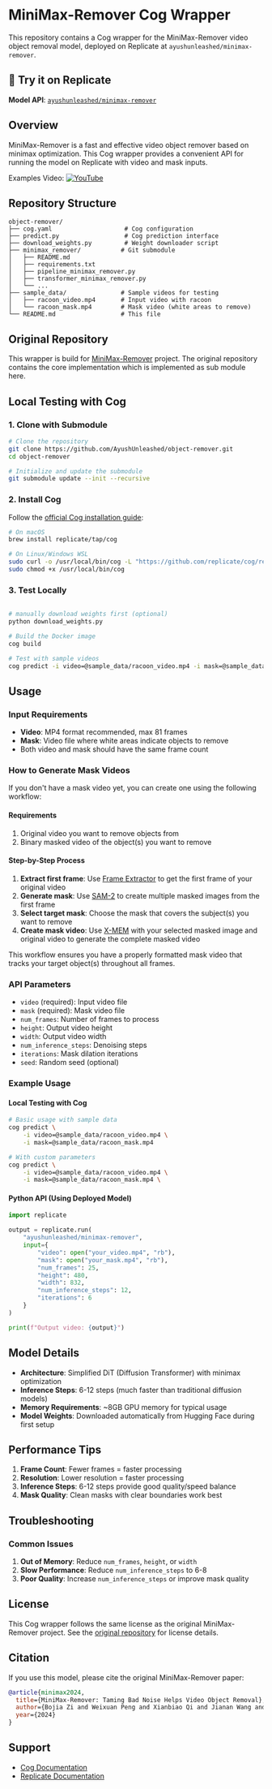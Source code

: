 # MiniMax-Remover Cog Wrapper

This repository contains a Cog wrapper for the MiniMax-Remover video object removal model, deployed on Replicate at `ayushunleashed/minimax-remover`.

## 🚀 Try it on Replicate

**Model API**: [`ayushunleashed/minimax-remover`](https://replicate.com/ayushunleashed/minimax-remover)


## Overview

MiniMax-Remover is a fast and effective video object remover based on minimax optimization. This Cog wrapper provides a convenient API for running the model on Replicate with video and mask inputs.

Examples Video: <a href="https://www.youtube.com/watch?v=KaU5yNl6CTc"><img alt="YouTube" src="https://img.shields.io/badge/Youtube-video-ff0000"></a>

## Repository Structure

```
object-remover/
├── cog.yaml                    # Cog configuration
├── predict.py                  # Cog prediction interface
├── download_weights.py         # Weight downloader script
├── minimax_remover/           # Git submodule
│   ├── README.md
│   ├── requirements.txt
│   ├── pipeline_minimax_remover.py
│   ├── transformer_minimax_remover.py
│   └── ...
├── sample_data/               # Sample videos for testing
│   ├── racoon_video.mp4       # Input video with racoon
│   └── racoon_mask.mp4        # Mask video (white areas to remove)
└── README.md                  # This file
```

## Original Repository

This wrapper is build for [MiniMax-Remover](https://github.com/zibojia/MiniMax-Remover) project. The original repository contains the core implementation which is implemented as sub module here.

## Local Testing with Cog

### 1. Clone with Submodule

```bash
# Clone the repository
git clone https://github.com/AyushUnleashed/object-remover.git
cd object-remover

# Initialize and update the submodule
git submodule update --init --recursive
```

### 2. Install Cog

Follow the [official Cog installation guide](https://cog.run/getting-started/):

```bash
# On macOS
brew install replicate/tap/cog

# On Linux/Windows WSL
sudo curl -o /usr/local/bin/cog -L "https://github.com/replicate/cog/releases/latest/download/cog_$(uname -s)_$(uname -m)"
sudo chmod +x /usr/local/bin/cog
```

### 3. Test Locally

```bash

# manually download weights first (optional)
python download_weights.py

# Build the Docker image
cog build

# Test with sample videos
cog predict -i video=@sample_data/racoon_video.mp4 -i mask=@sample_data/racoon_mask.mp4
```

## Usage

### Input Requirements

- **Video**: MP4 format recommended, max 81 frames
- **Mask**: Video file where white areas indicate objects to remove
- Both video and mask should have the same frame count

### How to Generate Mask Videos

If you don't have a mask video yet, you can create one using the following workflow:

#### Requirements
1. Original video you want to remove objects from
2. Binary masked video of the object(s) you want to remove

#### Step-by-Step Process
1. **Extract first frame**: Use [Frame Extractor](https://replicate.com/lucataco/frame-extractor) to get the first frame of your original video
2. **Generate mask**: Use [SAM-2](https://replicate.com/meta/sam-2) to create multiple masked images from the first frame
3. **Select target mask**: Choose the mask that covers the subject(s) you want to remove
4. **Create mask video**: Use [X-MEM](https://replicate.com/jd7h/xmem) with your selected masked image and original video to generate the complete masked video

This workflow ensures you have a properly formatted mask video that tracks your target object(s) throughout all frames.

### API Parameters

- `video` (required): Input video file
- `mask` (required): Mask video file  
- `num_frames`: Number of frames to process 
- `height`: Output video height 
- `width`: Output video width 
- `num_inference_steps`: Denoising steps
- `iterations`: Mask dilation iterations 
- `seed`: Random seed (optional)

### Example Usage

#### Local Testing with Cog

```bash
# Basic usage with sample data
cog predict \
    -i video=@sample_data/racoon_video.mp4 \
    -i mask=@sample_data/racoon_mask.mp4

# With custom parameters
cog predict \
    -i video=@sample_data/racoon_video.mp4 \
    -i mask=@sample_data/racoon_mask.mp4 \
```

#### Python API (Using Deployed Model)

```python
import replicate

output = replicate.run(
    "ayushunleashed/minimax-remover",
    input={
        "video": open("your_video.mp4", "rb"),
        "mask": open("your_mask.mp4", "rb"),
        "num_frames": 25,
        "height": 480,
        "width": 832,
        "num_inference_steps": 12,
        "iterations": 6
    }
)

print(f"Output video: {output}")
```

## Model Details

- **Architecture**: Simplified DiT (Diffusion Transformer) with minimax optimization
- **Inference Steps**: 6-12 steps (much faster than traditional diffusion models)
- **Memory Requirements**: ~8GB GPU memory for typical usage
- **Model Weights**: Downloaded automatically from Hugging Face during first setup

## Performance Tips

1. **Frame Count**: Fewer frames = faster processing
2. **Resolution**: Lower resolution = faster processing  
3. **Inference Steps**: 6-12 steps provide good quality/speed balance
4. **Mask Quality**: Clean masks with clear boundaries work best

## Troubleshooting

### Common Issues

1. **Out of Memory**: Reduce `num_frames`, `height`, or `width`
2. **Slow Performance**: Reduce `num_inference_steps` to 6-8
3. **Poor Quality**: Increase `num_inference_steps` or improve mask quality

## License

This Cog wrapper follows the same license as the original MiniMax-Remover project. See the [original repository](https://github.com/zibojia/MiniMax-Remover) for license details.

## Citation

If you use this model, please cite the original MiniMax-Remover paper:

```bibtex
@article{minimax2024,
  title={MiniMax-Remover: Taming Bad Noise Helps Video Object Removal},
  author={Bojia Zi and Weixuan Peng and Xianbiao Qi and Jianan Wang and Shihao Zhao and Rong Xiao and Kam-Fai Wong},
  year={2024}
}
```

## Support

- [Cog Documentation](https://cog.run/)
- [Replicate Documentation](https://replicate.com/docs)